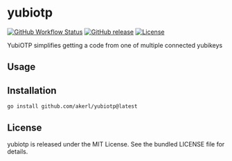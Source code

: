 yubiotp
=========

[![GitHub Workflow Status](https://img.shields.io/github/actions/workflow/status/akerl/yubiotp/build.yml?branch=main)](https://github.com/akerl/yubiotp/actions)
[![GitHub release](https://img.shields.io/github/release/akerl/yubiotp.svg)](https://github.com/akerl/yubiotp/releases)
[![License](https://img.shields.io/github/license/akerl/yubiotp)](https://github.com/akerl/yubiotp/blob/master/LICENSE)

YubiOTP simplifies getting a code from one of multiple connected yubikeys

## Usage

## Installation

```
go install github.com/akerl/yubiotp@latest
```

## License

yubiotp is released under the MIT License. See the bundled LICENSE file for details.

